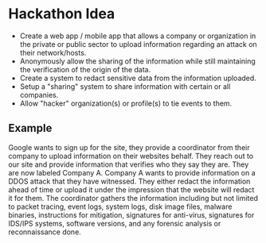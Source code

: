 Hackathon Idea
============


* Create a web app / mobile app that allows a company or organization in the private
or public sector to upload information regarding an attack on their network/hosts.
* Anonymously allow the sharing of the information while still maintaining the verification
of the origin of the data.
* Create a system to redact sensitive data from the information uploaded.
* Setup a "sharing" system to share information with certain or all companies.
* Allow "hacker" organization(s) or profile(s) to tie events to them.


Example
------------

Google wants to sign up for the site, they provide a coordinator from their company
to upload information on their websites behalf. They reach out to our site and provide
information that verifies who they say they are. They are now labeled Company A.
Company A wants to provide information on a DDOS attack that they have witnessed.
They either redact the information ahead of time or upload it under the impression that
the website will redact it for them. The coordinator gathers the information including but
not limited to packet tracing, event logs, system logs, disk image files, malware binaries,
instructions for mitigation, signatures for anti-virus, signatures for IDS/IPS systems,
software versions, and any forensic analysis or reconnaissance done.


